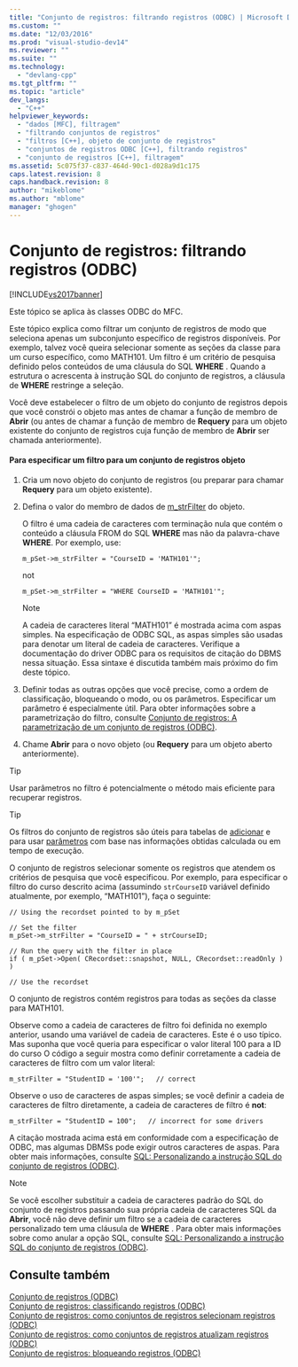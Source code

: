 ```yaml
---
title: "Conjunto de registros: filtrando registros (ODBC) | Microsoft Docs"
ms.custom: ""
ms.date: "12/03/2016"
ms.prod: "visual-studio-dev14"
ms.reviewer: ""
ms.suite: ""
ms.technology: 
  - "devlang-cpp"
ms.tgt_pltfrm: ""
ms.topic: "article"
dev_langs: 
  - "C++"
helpviewer_keywords: 
  - "dados [MFC], filtragem"
  - "filtrando conjuntos de registros"
  - "filtros [C++], objeto de conjunto de registros"
  - "conjuntos de registros ODBC [C++], filtrando registros"
  - "conjunto de registros [C++], filtragem"
ms.assetid: 5c075f37-c837-464d-90c1-d028a9d1c175
caps.latest.revision: 8
caps.handback.revision: 8
author: "mikeblome"
ms.author: "mblome"
manager: "ghogen"
---
```

# Conjunto de registros: filtrando registros (ODBC)
[!INCLUDE[vs2017banner](../../assembler/inline/includes/vs2017banner.md)]

Este tópico se aplica às classes ODBC do MFC.  
  
 Este tópico explica como filtrar um conjunto de registros de modo que seleciona apenas um subconjunto específico de registros disponíveis.  Por exemplo, talvez você queira selecionar somente as seções da classe para um curso específico, como MATH101.  Um filtro é um critério de pesquisa definido pelos conteúdos de uma cláusula do SQL **WHERE** .  Quando a estrutura o acrescenta à instrução SQL do conjunto de registros, a cláusula de **WHERE** restringe a seleção.  
  
 Você deve estabelecer o filtro de um objeto do conjunto de registros depois que você constrói o objeto mas antes de chamar a função de membro de **Abrir** \(ou antes de chamar a função de membro de **Requery** para um objeto existente do conjunto de registros cuja função de membro de **Abrir** ser chamada anteriormente\).  
  
#### Para especificar um filtro para um conjunto de registros objeto  
  
1.  Cria um novo objeto do conjunto de registros \(ou preparar para chamar **Requery** para um objeto existente\).  
  
2.  Defina o valor do membro de dados de [m\_strFilter](../Topic/CRecordset::m_strFilter.md) do objeto.  
  
     O filtro é uma cadeia de caracteres com terminação nula que contém o conteúdo a cláusula FROM do SQL **WHERE** mas não da palavra\-chave **WHERE**.  Por exemplo, use:  
  
    ```  
    m_pSet->m_strFilter = "CourseID = 'MATH101'";  
    ```  
  
     not  
  
    ```  
    m_pSet->m_strFilter = "WHERE CourseID = 'MATH101'";  
    ```  
  
    > [!NOTE]
    >  A cadeia de caracteres literal “MATH101” é mostrada acima com aspas simples.  Na especificação de ODBC SQL, as aspas simples são usadas para denotar um literal de cadeia de caracteres.  Verifique a documentação do driver ODBC para os requisitos de citação do DBMS nessa situação.  Essa sintaxe é discutida também mais próximo do fim deste tópico.  
  
3.  Definir todas as outras opções que você precise, como a ordem de classificação, bloqueando o modo, ou os parâmetros.  Especificar um parâmetro é especialmente útil.  Para obter informações sobre a parametrização do filtro, consulte [Conjunto de registros: A parametrização de um conjunto de registros \(ODBC\)](../../data/odbc/recordset-parameterizing-a-recordset-odbc.md).  
  
4.  Chame **Abrir** para o novo objeto \(ou **Requery** para um objeto aberto anteriormente\).  
  
> [!TIP]
>  Usar parâmetros no filtro é potencialmente o método mais eficiente para recuperar registros.  
  
> [!TIP]
>  Os filtros do conjunto de registros são úteis para tabelas de [adicionar](../Topic/Recordset:%20Performing%20a%20Join%20\(ODBC\).md) e para usar [parâmetros](../../data/odbc/recordset-parameterizing-a-recordset-odbc.md) com base nas informações obtidas calculada ou em tempo de execução.  
  
 O conjunto de registros selecionar somente os registros que atendem os critérios de pesquisa que você especificou.  Por exemplo, para especificar o filtro do curso descrito acima \(assumindo `strCourseID` variável definido atualmente, por exemplo, “MATH101”\), faça o seguinte:  
  
```  
// Using the recordset pointed to by m_pSet  
  
// Set the filter  
m_pSet->m_strFilter = "CourseID = " + strCourseID;   
  
// Run the query with the filter in place  
if ( m_pSet->Open( CRecordset::snapshot, NULL, CRecordset::readOnly ) )  
  
// Use the recordset  
```  
  
 O conjunto de registros contém registros para todas as seções da classe para MATH101.  
  
 Observe como a cadeia de caracteres de filtro foi definida no exemplo anterior, usando uma variável de cadeia de caracteres.  Este é o uso típico.  Mas suponha que você queria para especificar o valor literal 100 para a ID do curso  O código a seguir mostra como definir corretamente a cadeia de caracteres de filtro com um valor literal:  
  
```  
m_strFilter = "StudentID = '100'";   // correct  
```  
  
 Observe o uso de caracteres de aspas simples; se você definir a cadeia de caracteres de filtro diretamente, a cadeia de caracteres de filtro é **not**:  
  
```  
m_strFilter = "StudentID = 100";   // incorrect for some drivers  
```  
  
 A citação mostrada acima está em conformidade com a especificação de ODBC, mas algumas DBMSs pode exigir outros caracteres de aspas.  Para obter mais informações, consulte [SQL: Personalizando a instrução SQL do conjunto de registros \(ODBC\)](../../data/odbc/sql-customizing-your-recordset’s-sql-statement-odbc.md).  
  
> [!NOTE]
>  Se você escolher substituir a cadeia de caracteres padrão do SQL do conjunto de registros passando sua própria cadeia de caracteres SQL da **Abrir**, você não deve definir um filtro se a cadeia de caracteres personalizado tem uma cláusula de **WHERE** .  Para obter mais informações sobre como anular a opção SQL, consulte [SQL: Personalizando a instrução SQL do conjunto de registros \(ODBC\)](../../data/odbc/sql-customizing-your-recordset’s-sql-statement-odbc.md).  
  
## Consulte também  
 [Conjunto de registros \(ODBC\)](../../data/odbc/recordset-odbc.md)   
 [Conjunto de registros: classificando registros \(ODBC\)](../../data/odbc/recordset-sorting-records-odbc.md)   
 [Conjunto de registros: como conjuntos de registros selecionam registros \(ODBC\)](../Topic/Recordset:%20How%20Recordsets%20Select%20Records%20\(ODBC\).md)   
 [Conjunto de registros: como conjuntos de registros atualizam registros \(ODBC\)](../../data/odbc/recordset-how-recordsets-update-records-odbc.md)   
 [Conjunto de registros: bloqueando registros \(ODBC\)](../../data/odbc/recordset-locking-records-odbc.md)